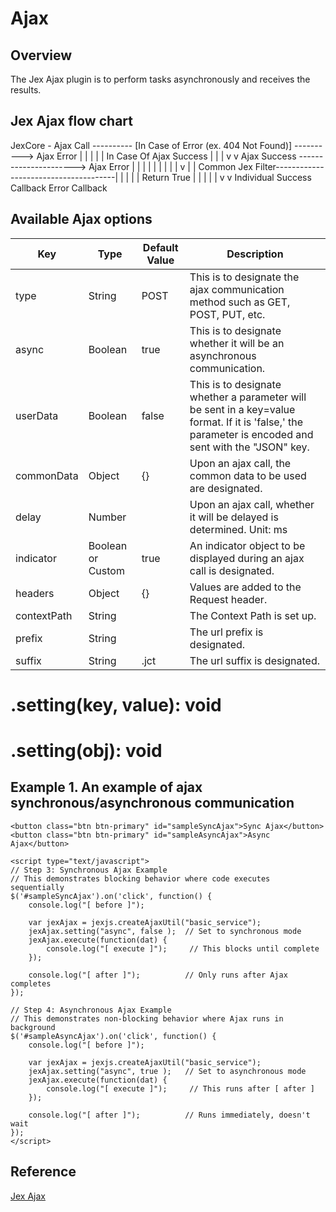 # Ajax

## Overview

The Jex Ajax plugin is to perform tasks asynchronously and receives the results.

## Jex Ajax flow chart

JexCore -       Ajax Call ---------- [In Case of Error (ex. 404 Not Found)] ----------> Ajax Error
                    |                                                                       |
                    |                                                                       |
                    | In Case Of Ajax Success                                               |
                    |                                                                       |
                    v                                                                       v
                Ajax Success                                    ----------------------> Ajax Error
                    |                                           |                           |
                    |                                           |                           |
                    |                                           |                           |
                    v                                           |                           |
Common          Jex Filter--------------------------------------|                           |
                    |                                                                       |
                    | Return True                                                           |
                    |                                                                       |
                    |                                                                       |
                    v                                                                       v
Individual      Success Callback                                                        Error Callback

## Available Ajax options

| Key           | Type              | Default Value | Description                                                                                                                                           |
|---------------|-------------------|---------------|-------------------------------------------------------------------------------------------------------------------------------------------------------|
| type          | String            | POST          | This is to designate the ajax communication method such as GET, POST, PUT, etc.                                                                       |
| async         | Boolean           | true          | This is to designate whether it will be an asynchronous communication.                                                                                |
| userData      | Boolean           | false         | This is to designate whether a parameter will be sent in a key=value format. If it is 'false,' the parameter is encoded and sent with the "JSON" key. |
| commonData    | Object            | {}            | Upon an ajax call, the common data to be used are designated.                                                                                         |
| delay         | Number            |               | Upon an ajax call, whether it will be delayed is determined. Unit: ms                                                                                 |
| indicator     | Boolean or Custom | true          | An indicator object to be displayed during an ajax call is designated.                                                                                |
| headers       | Object            | {}            | Values are added to the Request header.                                                                                                               |
| contextPath   | String            |               | The Context Path is set up.                                                                                                                           |
| prefix        | String            |               | The url prefix is designated.                                                                                                                         |
| suffix        | String            | .jct          | The url suffix is designated.                                                                                                                         |

# .setting(key, value): void
# .setting(obj): void
## Example 1. An example of ajax synchronous/asynchronous communication

```
<button class="btn btn-primary" id="sampleSyncAjax">Sync Ajax</button>
<button class="btn btn-primary" id="sampleAsyncAjax">Async Ajax</button>

<script type="text/javascript">
// Step 3: Synchronous Ajax Example
// This demonstrates blocking behavior where code executes sequentially
$('#sampleSyncAjax').on('click', function() {
    console.log("[ before ]");

    var jexAjax = jexjs.createAjaxUtil("basic_service");
    jexAjax.setting("async", false );  // Set to synchronous mode
    jexAjax.execute(function(dat) {
        console.log("[ execute ]");     // This blocks until complete
    });

    console.log("[ after ]");          // Only runs after Ajax completes
});

// Step 4: Asynchronous Ajax Example
// This demonstrates non-blocking behavior where Ajax runs in background
$('#sampleAsyncAjax').on('click', function() {
    console.log("[ before ]");

    var jexAjax = jexjs.createAjaxUtil("basic_service");
    jexAjax.setting("async", true );   // Set to asynchronous mode
    jexAjax.execute(function(dat) {
        console.log("[ execute ]");     // This runs after [ after ]
    });

    console.log("[ after ]");          // Runs immediately, doesn't wait
});
</script>
```

## Reference

[Jex Ajax](https://studio30.jexframe.com/markdown/JEX_SCRIPT_AJAX/index.html)
